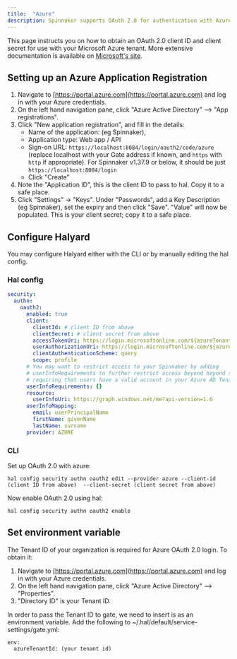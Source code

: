 ```yaml
---
title:  "Azure"
description: Spinnaker supports OAuth 2.0 for authentication with Azure.
---
```


This page instructs you on how to obtain an OAuth 2.0 client ID and client secret for
use with your Microsoft Azure tenant. More extensive documentation is available on
[Microsoft's site](https://docs.microsoft.com/en-us/azure/active-directory/azuread-dev/v1-protocols-oauth-code).

## Setting up an Azure Application Registration

1. Navigate to [https://portal.azure.com](https://portal.azure.com) and log in with your Azure credentials.
2. On the left hand navigation pane, click "Azure Active Directory" --> "App registrations".
3. Click "New application registration", and fill in the details:
   - Name of the application: (eg Spinnaker),
   - Application type: Web app / API
   - Sign-on URL: `https://localhost:8084/login/oauth2/code/azure`  (replace localhost with your Gate address if known, and `https` with `http` if appropriate). For Spinnaker v1.37.9 or below, it should be just `https://localhost:8084/login`
   - Click "Create"
4. Note the "Application ID", this is the client ID to pass to hal. Copy it to a safe place.
5. Click "Settings" -> "Keys". Under "Passwords", add a Key Description (eg Spinnaker), set the expiry and then click "Save".
   "Value" will now be populated. This is your client secret; copy it to a safe place.

## Configure Halyard

You may configure Halyard either with the CLI or by manually editing the hal config.

### Hal config

```yaml
security:
  authn:
    oauth2:
      enabled: true
      client:
        clientId: # client ID from above
        clientSecret: # client secret from above
        accessTokenUri: https://login.microsoftonline.com/${azureTenantId}/oauth2/token
        userAuthorizationUri: https://login.microsoftonline.com/${azureTenantId}/oauth2/authorize?resource=https://graph.windows.net
        clientAuthenticationScheme: query
        scope: profile
      # You may want to restrict access to your Spinnaker by adding
      # userInfoRequirements to further restrict access beyond beyond simply
      # requiring that users have a valid account in your Azure AD Tenant.
      userInfoRequirements: {}
      resource:
        userInfoUri: https://graph.windows.net/me?api-version=1.6
      userInfoMapping:
        email: userPrincipalName
        firstName: givenName
        lastName: surname
      provider: AZURE
```

### CLI

Set up OAuth 2.0 with azure:

`hal config security authn oauth2 edit --provider azure --client-id (client ID from above)  --client-secret (client secret from above)`

Now enable OAuth 2.0 using hal:

`hal config security authn oauth2 enable`


## Set environment variable
The Tenant ID of your organization is required for Azure OAuth 2.0 login. To obtain it:
1. Navigate to [https://portal.azure.com](https://portal.azure.com) and log in with your Azure credentials.
2. On the left hand navigation pane, click "Azure Active Directory" --> "Properties".
3. "Directory ID" is your Tenant ID.

In order to pass the Tenant ID to gate, we need to insert is as an environment variable. Add the following to ~/.hal/default/service-settings/gate.yml:
```
env:
  azureTenantId: (your tenant id)
```
